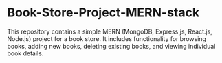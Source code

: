 # Book-Store-Project-MERN-stack
This repository contains a simple MERN (MongoDB, Express.js, React.js, Node.js) project for a book store. It includes functionality for browsing books, adding new books, deleting existing books, and viewing individual book details.
